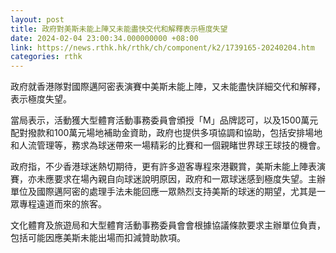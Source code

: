 ```yaml
---
layout: post
title: 政府對美斯未能上陣又未能盡快交代和解釋表示極度失望
date: 2024-02-04 23:00:34.000000000 +08:00
link: https://news.rthk.hk/rthk/ch/component/k2/1739165-20240204.htm
categories: rthk
---
```


政府就香港隊對國際邁阿密表演賽中美斯未能上陣，又未能盡快詳細交代和解釋，表示極度失望。

當局表示，活動獲大型體育活動事務委員會頒授「M」品牌認可，以及1500萬元配對撥款和100萬元場地補助金資助，政府也提供多項協調和協助，包括安排場地和人流管理等，務求為球迷帶來一場精彩的比賽和一個親睹世界球王球技的機會。

政府指，不少香港球迷熱切期待，更有許多遊客專程來港觀賞，美斯未能上陣表演賽，亦未應要求在場內親自向球迷說明原因，政府和一眾球迷感到極度失望。主辦單位及國際邁阿密的處理手法未能回應一眾熱烈支持美斯的球迷的期望，尤其是一眾專程遠道而來的旅客。

文化體育及旅遊局和大型體育活動事務委員會會根據協議條款要求主辦單位負責，包括可能因應美斯未能出場而扣減贊助款項。
